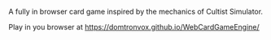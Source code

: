 
A fully in browser card game inspired by the mechanics of Cultist Simulator.

Play in you browser at https://domtronvox.github.io/WebCardGameEngine/

